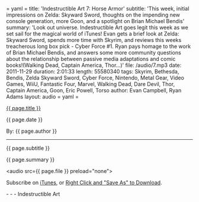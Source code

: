 = yaml =
title: 'Indestructible Art 7: Horse Armor'
subtitle: 'This week, initial impressions on Zelda: Skyward Sword, thoughts on the impending new console generation, more Goon, and a spotlight on Brian Michael Bendis'
summary: 'Look out universe. Indestructible Art goes legit this week as we set sail for the magical world of iTunes! Evan gets a brief look at Zelda: Skyward Sword, spends more time with Skyrim, and reviews this weeks treacherous long box pick - Cyber Force #1. Ryan pays homage to the work of Brian Michael Bendis, and answers some more community questions about the relationship between passive media adaptations and comic books!(Walking Dead, Captain America, Thor...)'
file: /audio/7.mp3
date: 2011-11-29
duration: 2:01:33
length: 55580340
tags: Skyrim, Bethesda, Bendis, Zelda Skyward Sword, Cyber Force, Nintendo, Metal Gear, Video Games, WiiU, Fantastic Four, Marvel, Walking Dead, Dare Devil, Thor, Captain America, Goon, Eric Powell, Torso
author: Evan Campbell, Ryan Adams
layout: audio
= yaml =

<a href="{{ page.url }}" class='postTitleLink'><p class='postTitle'>{{ page.title }}</p></a>
<p class='postPublished'>{{ page.date }}</p>
<p class='postAuthor'>By: {{ page.author }}</p>
<hr>
<p class='podcastSummary'>{{ page.subtitle }}</p>

<p class='podcastSummary'>{{ page.summary }}</p>

<audio src={{ page.file }} preload="none"></audio>
<p class='subLinks'>Subscribe on <a href='http://bit.ly/iapodcast'>iTunes</a>, or <a href={{ page.file }}>Right Click and "Save As" to Download</a>.</p>
- - -
Indestructible Art
